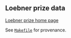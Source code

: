 ## Loebner prize data

[Loebner prize home page](http://www.loebner.net/Prizef/loebner-prize.html)

See [`Makefile`](./Makefile) for provenance.
